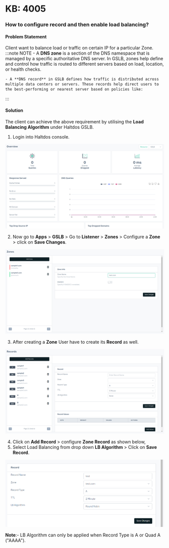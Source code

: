 # KB: 4005

### **How to configure record and then enable load balancing?**

#### **Problem Statement**

Client want to balance load or traffic on certain IP for a particular Zone. 
​
:::note NOTE
    - A **DNS zone** is a section of the DNS namespace that is managed by a specific authoritative DNS server. In GSLB, zones help define and control how traffic is routed to different servers based on load, location, or health checks.  
    
    - A **DNS record** in GSLB defines how traffic is distributed across multiple data centers or servers. These records help direct users to the best-performing or nearest server based on policies like:
:::

#### **Solution**

The client can achieve the above requirement by utilising the **Load Balancing Algorithm** under Haltdos GSLB.
​
1. Login into Haltdos console.

![kb-4005](/img/gslb/v8/kb/kb_4005_overview.png)

2. Now go to **Apps** > **GSLB** > Go to **Listener** > **Zones** > Configure a **Zone** > click on **Save Changes**. 

![kb-4005](/img/gslb/v8/kb/kb_4005_zones.png)

3. After creating a **Zone** User have to create its **Record** as well. 

![kb-4005](/img/gslb/v8/kb/kb_4005_records.png)

4. Click on **Add Record** > configure **Zone Record** as shown below,
5. Select Load Balancing from drop down **LB Algorithm** > Click on **Save Record**.

![kb-4005](/img/gslb/v8/kb/kb_4005_lb_algo.png)

**Note**:- LB Algorithm can only be applied when Record Type is A or Quad A ("AAAA"). 
